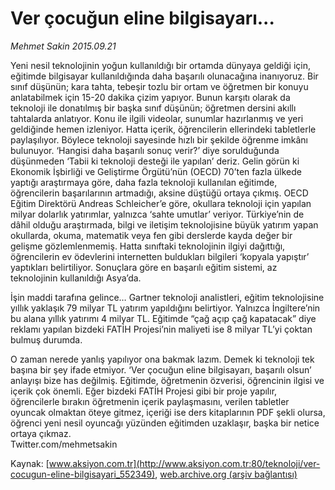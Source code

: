 # Ver çocuğun eline bilgisayarı...

*Mehmet Sakin 2015.09.21*

<div class="pNewsDetailMainContent ctx_content" itemprop="articleBody">
 <p>
  Yeni nesil teknolojinin yoğun kullanıldığı bir ortamda dünyaya geldiği için, eğitimde bilgisayar kullanıldığında daha başarılı olunacağına inanıyoruz. Bir sınıf düşünün; kara tahta, tebeşir tozlu bir ortam ve öğretmen bir konuyu anlatabilmek için 15-20 dakika çizim yapıyor. Bunun karşıtı olarak da teknoloji ile donatılmış bir başka sınıf düşünün; öğretmen dersini akıllı tahtalarda anlatıyor. Konu ile ilgili videolar, sunumlar hazırlanmış ve yeri geldiğinde hemen izleniyor. Hatta içerik, öğrencilerin ellerindeki tabletlerle paylaşılıyor. Böylece teknoloji sayesinde hızlı bir şekilde öğrenme imkânı bulunuyor. ‘Hangisi daha başarılı sonuç verir?’ diye sorulduğunda düşünmeden ‘Tabii ki teknoloji desteği ile yapılan’ deriz. Gelin görün ki Ekonomik İşbirliği ve Geliştirme Örgütü’nün (OECD) 70’ten fazla ülkede yaptığı araştırmaya göre, daha fazla teknoloji kullanılan eğitimde, öğrencilerin başarılarının artmadığı, aksine düştüğü ortaya çıkmış. OECD Eğitim Direktörü Andreas Schleicher’e göre, okullara teknoloji için yapılan milyar dolarlık yatırımlar, yalnızca ‘sahte umutlar’ veriyor. Türkiye’nin de dâhil olduğu araştırmada, bilgi ve iletişim teknolojisine büyük yatırım yapan okullarda, okuma, matematik veya fen gibi derslerde kayda değer bir gelişme gözlemlenmemiş. Hatta sınıftaki teknolojinin ilgiyi dağıttığı, öğrencilerin ev ödevlerini internetten buldukları bilgileri ‘kopyala yapıştır’ yaptıkları belirtiliyor. Sonuçlara göre en başarılı eğitim sistemi, az teknolojinin kullanıldığı Asya’da.
 </p>
 <p>
  İşin maddi tarafına gelince… Gartner teknoloji analistleri, eğitim teknolojisine yıllık yaklaşık 79 milyar TL yatırım yapıldığını belirtiyor. Yalnızca İngiltere’nin bu alana yıllık yatırımı 4 milyar TL. Eğitimde “çağ açıp çağ kapatacak” diye reklamı yapılan bizdeki FATİH Projesi’nin maliyeti ise 8 milyar TL’yi çoktan bulmuş durumda.
 </p>
 <p>
  O zaman nerede yanlış yapılıyor ona bakmak lazım. Demek ki teknoloji tek başına bir şey ifade etmiyor. ‘Ver çocuğun eline bilgisayarı, başarılı olsun’ anlayışı bize has değilmiş. Eğitimde, öğretmenin özverisi, öğrencinin ilgisi ve içerik çok önemli. Eğer bizdeki FATİH Projesi gibi bir proje yapılır, öğrencilerle bırakın öğretmenin içerik paylaşmasını, verilen tabletler oyuncak olmaktan öteye gitmez, içeriği ise ders kitaplarının PDF şekli olursa, öğrenci yeni nesil oyuncağı yüzünden eğitimden uzaklaşır, başka bir netice ortaya çıkmaz.
  <br/>
  Twitter.com/mehmetsakin
 </p>
</div>


Kaynak: [www.aksiyon.com.tr](http://www.aksiyon.com.tr:80/teknoloji/ver-cocugun-eline-bilgisayari_552349), [web.archive.org (arşiv bağlantısı)](http://web.archive.org/web/20151021131252/http://www.aksiyon.com.tr:80/teknoloji/ver-cocugun-eline-bilgisayari_552349)
